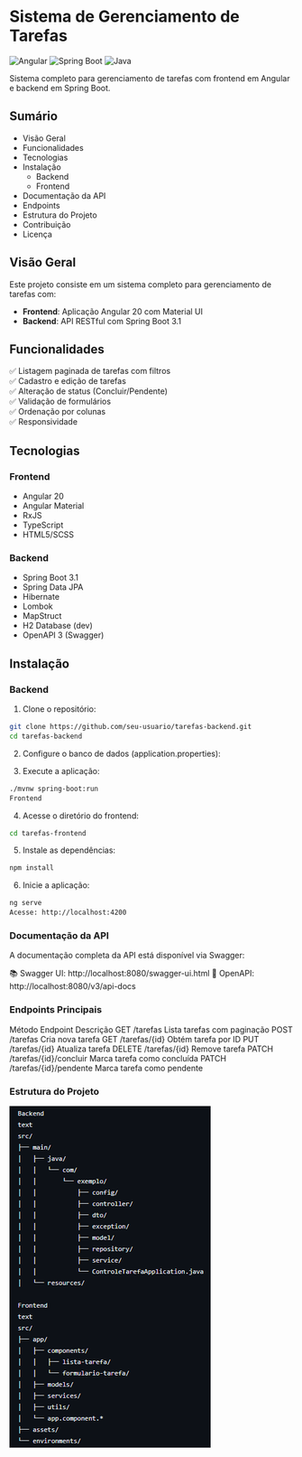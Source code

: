 # Sistema de Gerenciamento de Tarefas

![Angular](https://img.shields.io/badge/Angular-20-red)
![Spring Boot](https://img.shields.io/badge/Spring_Boot-3.1-blue)
![Java](https://img.shields.io/badge/Java-17-orange)

Sistema completo para gerenciamento de tarefas com frontend em Angular e backend em Spring Boot.

## Sumário

- Visão Geral
- Funcionalidades
- Tecnologias
- Instalação
  - Backend
  - Frontend
- Documentação da API
- Endpoints
- Estrutura do Projeto
- Contribuição
- Licença

## Visão Geral

Este projeto consiste em um sistema completo para gerenciamento de tarefas com:

- **Frontend**: Aplicação Angular 20 com Material UI
- **Backend**: API RESTful com Spring Boot 3.1

## Funcionalidades

✅ Listagem paginada de tarefas com filtros  
✅ Cadastro e edição de tarefas  
✅ Alteração de status (Concluir/Pendente)  
✅ Validação de formulários  
✅ Ordenação por colunas  
✅ Responsividade  

## Tecnologias

### Frontend
- Angular 20
- Angular Material
- RxJS
- TypeScript
- HTML5/SCSS

### Backend
- Spring Boot 3.1
- Spring Data JPA
- Hibernate
- Lombok
- MapStruct
- H2 Database (dev)
- OpenAPI 3 (Swagger)

## Instalação

### Backend

1. Clone o repositório:
```bash
git clone https://github.com/seu-usuario/tarefas-backend.git
cd tarefas-backend
```

2. Configure o banco de dados (application.properties):

3. Execute a aplicação:
```bash
./mvnw spring-boot:run
Frontend
```

4. Acesse o diretório do frontend:
```bash
cd tarefas-frontend
```

5. Instale as dependências:

```bash
npm install
```

6. Inicie a aplicação:

```bash
ng serve
Acesse: http://localhost:4200
```

### Documentação da API
A documentação completa da API está disponível via Swagger:

📚 Swagger UI: http://localhost:8080/swagger-ui.html
📝 OpenAPI: http://localhost:8080/v3/api-docs

### Endpoints Principais

Método	Endpoint	Descrição
GET	/tarefas	Lista tarefas com paginação
POST	/tarefas	Cria nova tarefa
GET	/tarefas/{id}	Obtém tarefa por ID
PUT	/tarefas/{id}	Atualiza tarefa
DELETE	/tarefas/{id}	Remove tarefa
PATCH	/tarefas/{id}/concluir	Marca tarefa como concluída
PATCH	/tarefas/{id}/pendente	Marca tarefa como pendente

### Estrutura do Projeto

![Estrutura do projeto](estrutura_projeto.png)
